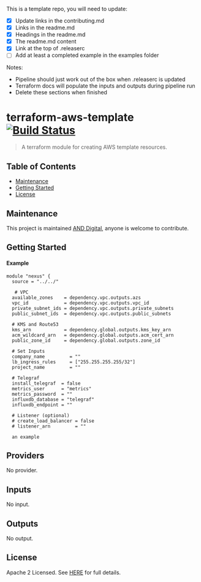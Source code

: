 This is a template repo, you will need to update:

- [x] Update links in the contributing.md
- [x] Links in the readme.md
- [x] Headings in the readme.md
- [x] The readme.md content
- [x] Link at the top of .releaserc
- [ ] Add at least a completed example in the examples folder

Notes:
- Pipeline should just work out of the box when .releaserc is updated
- Terraform docs will populate the inputs and outputs during pipeline run 
- Delete these sections when finished 

# terraform-aws-template [![Build Status](https://github.com/and-digital/terraform-aws-template/workflows/build/badge.svg)](https://github.com/and-digital-cloud/terraform-aws-template)

> A terraform module for creating AWS template resources.

## Table of Contents

- [Maintenance](#maintenance)
- [Getting Started](#getting-started)
- [License](#license)

## Maintenance

This project is maintained [AND Digital](https://github.com/and-digital-cloud), anyone is welcome to contribute.

## Getting Started

#### Example


```
module "nexus" {
  source = "../../"

   # VPC
  available_zones    = dependency.vpc.outputs.azs
  vpc_id             = dependency.vpc.outputs.vpc_id
  private_subnet_ids = dependency.vpc.outputs.private_subnets
  public_subnet_ids  = dependency.vpc.outputs.public_subnets
  
  # KMS and Route53
  kms_arn            = dependency.global.outputs.kms_key_arn
  acm_wildcard_arn   = dependency.global.outputs.acm_cert_arn
  public_zone_id     = dependency.global.outputs.zone_id

  # Set Inputs
  company_name         = ""
  lb_ingress_rules     = ["255.255.255.255/32"]
  project_name         = ""

  # Telegraf
  install_telegraf  = false
  metrics_user      = "metrics"
  metrics_password  = ""
  influxdb_database = "telegraf"
  influxdb_endpoint = ""

  # Listener (optional)
  # create_load_balancer = false
  # listener_arn         = ""

  an example

```

<!--- BEGIN_TF_DOCS --->
## Providers

No provider.

## Inputs

No input.

## Outputs

No output.
<!--- END_TF_DOCS --->

## License

Apache 2 Licensed. See [HERE](https://github.com/and-digital-cloud/terraform-aws-nexus/blob/master/LICENSE) for full details.